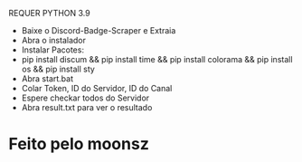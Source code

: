 REQUER PYTHON 3.9

- Baixe o Discord-Badge-Scraper e Extraia
- Abra o instalador
- Instalar Pacotes:
- pip install discum && pip install time && pip install colorama && pip install os && pip install sty
- Abra start.bat
- Colar Token, ID do Servidor, ID do Canal
- Espere checkar todos do Servidor
- Abra result.txt para ver o resultado

# Feito pelo moonsz